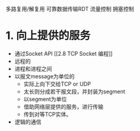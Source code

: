 多路复用/解复用
可靠数据传输RDT
流量控制
拥塞控制

# 1. 向上提供的服务
- 通过Socket API [[2.8 TCP Socket 编程]]
- 远程的
- 进程和进程之间
- 以报文message为单位的
	- 实际上向下交给TCP or UDP
	- 太长则分成若干报文段，并封装为segment
	- 以segment为单位
	- 借助网络层提供的服务，进行传输
	- 传到对等TCP实体。
- 逻辑的通信
